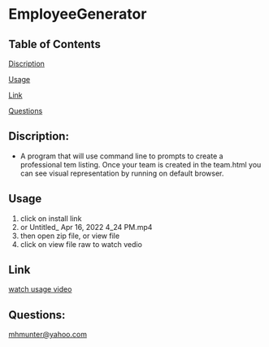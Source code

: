 # **EmployeeGenerator**


## Table of Contents
[Discription](#Discription)

[Usage](#Usage)

[Link](#Link)

[Questions](#Questions)



## Discription: 
- A program that will use command line to prompts to create a professional tem listing. 
Once your team is created in the team.html you can see visual representation by running on default browser. 

## **Usage** 
<ol>
 <li> click on install link</li>
<li> or Untitled_ Apr 16, 2022 4_24 PM.mp4</li>
<li>then open zip file, or view file</li>
<li> click on view file raw to watch vedio</li>

 </ol>
 
 
 
 ## **Link**
[watch usage video](https://drive.google.com/file/d/1eOUJIwgyVLVZpksy-4kbZyYBNll_LqFq/view)

## **Questions:**
mhmunter@yahoo.com

